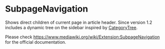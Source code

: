 # SubpageNavigation

Shows direct children of current page in article header. Since version 1.2 includes a dynamic tree on the sidebar inspired by [CategoryTree](https://www.mediawiki.org/wiki/Extension:CategoryTree).

Please check https://www.mediawiki.org/wiki/Extension:SubpageNavigation for the official documentation.

